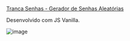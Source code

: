 <a href="https://trancasenhas.netlify.app/">Tranca Senhas - Gerador de Senhas Aleatórias</a>

Desenvolvido com JS Vanilla.

![image](https://user-images.githubusercontent.com/61153830/161118370-b2e114f6-29b7-4399-9742-ae020163f648.png)
